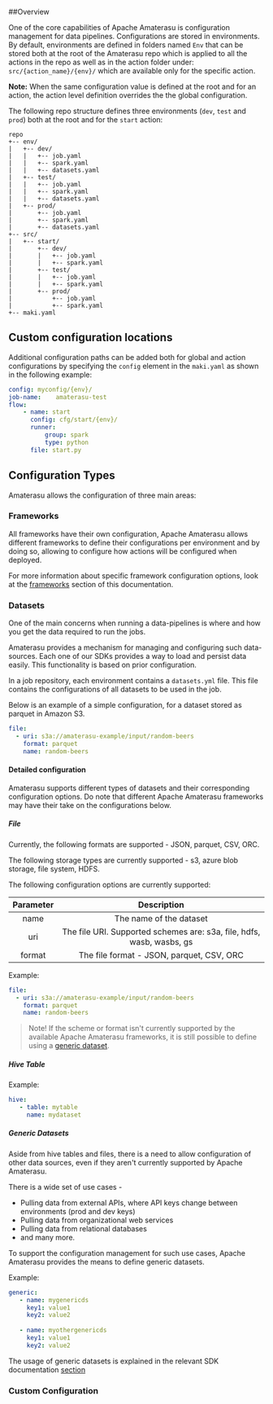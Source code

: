 <!--
  ~ Licensed to the Apache Software Foundation (ASF) under one or more
  ~ contributor license agreements.  See the NOTICE file distributed with
  ~ this work for additional information regarding copyright ownership.
  ~ The ASF licenses this file to You under the Apache License, Version 2.0
  ~ (the "License"); you may not use this file except in compliance with
  ~ the License.  You may obtain a copy of the License at
  ~
  ~      http://www.apache.org/licenses/LICENSE-2.0
  ~
  ~ Unless required by applicable law or agreed to in writing, software
  ~ distributed under the License is distributed on an "AS IS" BASIS,
  ~ WITHOUT WARRANTIES OR CONDITIONS OF ANY KIND, either express or implied.
  ~ See the License for the specific language governing permissions and
  ~ limitations under the License.
  -->  
##Overview

One of the core capabilities of Apache Amaterasu is configuration management for data pipelines. Configurations are stored in environments. By default, environments are defined in folders named `Env` that can be stored both at the root of the Amaterasu repo which is applied to all the actions in the repo as well as in the action folder under: `src/{action_name}/{env}/` which are available only for the specific action. 

**Note:** When the same configuration value is defined at the root and for an action, the action level definition overrides the the global configuration.

The following repo structure defines three environments (`dev`, `test` and `prod`) both at the root and for the `start` action:
 
```
repo
+-- env/
|   +-- dev/
|   |   +-- job.yaml
|   |   +-- spark.yaml
|   |   +-- datasets.yaml
|   +-- test/
|   |   +-- job.yaml
|   |   +-- spark.yaml
|   |   +-- datasets.yaml
|   +-- prod/
|       +-- job.yaml
|       +-- spark.yaml
|       +-- datasets.yaml
+-- src/
|   +-- start/
|       +-- dev/
|       |   +-- job.yaml
|       |   +-- spark.yaml
|       +-- test/
|       |   +-- job.yaml
|       |   +-- spark.yaml
|       +-- prod/
|           +-- job.yaml
|           +-- spark.yaml
+-- maki.yaml 

```

## Custom configuration locations

Additional configuration paths can be added both for global and action configurations by specifying the `config` element in the `maki.yaml` as shown in the following example:

```yaml
config: myconfig/{env}/
job-name:    amaterasu-test
flow:
    - name: start
      config: cfg/start/{env}/
      runner:
          group: spark
          type: python        
      file: start.py

```

## Configuration Types

Amaterasu allows the configuration of three main areas:

### Frameworks

All frameworks have their own configuration, Apache Amaterasu allows different frameworks to define their configurations per environment and by doing so, allowing to configure how actions will be configured when deployed.

For more information about specific framework configuration options, look at the [frameworks](frameworks/) section of this documentation.

### Datasets 

One of the main concerns when running a data-pipelines is where and how you get the data required to run the jobs.

Amaterasu provides a mechanism for managing and configuring such data-sources. Each one of our SDKs provides a way to load and persist data easily. This functionality is based on prior configuration.

In a job repository, each environment contains a ```datasets.yml``` file. This file contains the configurations of all datasets to be used in the job.

Below is an example of a simple configuration, for a dataset stored as parquet in Amazon S3.

```yaml
file:
  - uri: s3a://amaterasu-example/input/random-beers
    format: parquet
    name: random-beers
```

#### Detailed configuration
Amaterasu supports different types of datasets and their corresponding configuration options.
Do note that different Apache Amaterasu frameworks may have their take on the configurations below.
##### File
Currently, the following formats are supported - JSON, parquet, CSV, ORC.

The following storage types are currently supported - s3, azure blob storage, file system, HDFS.

The following configuration options are currently supported:

| Parameter | Description |
|:---------:|:-----------:|
| name      |The name of the dataset|
| uri       |The file URI. Supported schemes are: s3a, file, hdfs, wasb, wasbs, gs|
| format    |The file format - JSON, parquet, CSV, ORC|

Example:
```yaml
file:
  - uri: s3a://amaterasu-example/input/random-beers
    format: parquet
    name: random-beers
``` 

> Note! If the scheme or format isn't currently supported by the available Apache Amaterasu frameworks, it is still possible to define using a [generic dataset](#generic-datasets).
 
 ##### Hive Table
 
 Example:
 ```yaml
hive:
    - table: mytable
      name: mydataset 

```

##### Generic Datasets
Aside from hive tables and files, there is a need to allow configuration of other data sources, even if they aren't currently supported by Apache Amaterasu. 

There is a wide set of use cases -
 * Pulling data from external APIs, where API keys change between environments (prod and dev keys)
 * Pulling data from organizational web services
 * Pulling data from relational databases
 * and many more.
 
 To support the configuration management for such use cases, Apache Amaterasu provides the means to define generic datasets.
 
 Example:
 ```yaml
 generic:
    - name: mygenericds 
      key1: value1
      key2: value2
      
    - name: myothergenericds
      key1: value1
      key2: value2
 ``` 

The usage of generic datasets is explained in the relevant SDK documentation [section](./frameworks.md#integration-with-unsupported-data-sources)

### Custom Configuration